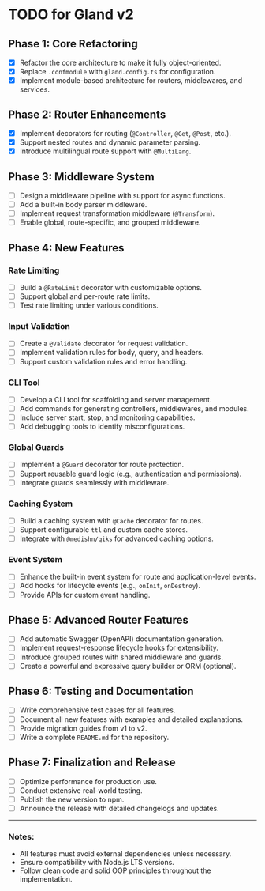 # TODO for Gland v2

## Phase 1: Core Refactoring

- [x] Refactor the core architecture to make it fully object-oriented.
- [x] Replace `.confmodule` with `gland.config.ts` for configuration.
- [x] Implement module-based architecture for routers, middlewares, and services.

## Phase 2: Router Enhancements

- [x] Implement decorators for routing (`@Controller`, `@Get`, `@Post`, etc.).
- [x] Support nested routes and dynamic parameter parsing.
- [x] Introduce multilingual route support with `@MultiLang`.

## Phase 3: Middleware System

- [ ] Design a middleware pipeline with support for async functions.
- [ ] Add a built-in body parser middleware.
- [ ] Implement request transformation middleware (`@Transform`).
- [ ] Enable global, route-specific, and grouped middleware.

## Phase 4: New Features

### Rate Limiting

- [ ] Build a `@RateLimit` decorator with customizable options.
- [ ] Support global and per-route rate limits.
- [ ] Test rate limiting under various conditions.

### Input Validation

- [ ] Create a `@Validate` decorator for request validation.
- [ ] Implement validation rules for body, query, and headers.
- [ ] Support custom validation rules and error handling.

### CLI Tool

- [ ] Develop a CLI tool for scaffolding and server management.
- [ ] Add commands for generating controllers, middlewares, and modules.
- [ ] Include server start, stop, and monitoring capabilities.
- [ ] Add debugging tools to identify misconfigurations.

### Global Guards

- [ ] Implement a `@Guard` decorator for route protection.
- [ ] Support reusable guard logic (e.g., authentication and permissions).
- [ ] Integrate guards seamlessly with middleware.

### Caching System

- [ ] Build a caching system with `@Cache` decorator for routes.
- [ ] Support configurable `ttl` and custom cache stores.
- [ ] Integrate with `@medishn/qiks` for advanced caching options.

### Event System

- [ ] Enhance the built-in event system for route and application-level events.
- [ ] Add hooks for lifecycle events (e.g., `onInit`, `onDestroy`).
- [ ] Provide APIs for custom event handling.

## Phase 5: Advanced Router Features

- [ ] Add automatic Swagger (OpenAPI) documentation generation.
- [ ] Implement request-response lifecycle hooks for extensibility.
- [ ] Introduce grouped routes with shared middleware and guards.
- [ ] Create a powerful and expressive query builder or ORM (optional).

## Phase 6: Testing and Documentation

- [ ] Write comprehensive test cases for all features.
- [ ] Document all new features with examples and detailed explanations.
- [ ] Provide migration guides from v1 to v2.
- [ ] Write a complete `README.md` for the repository.

## Phase 7: Finalization and Release

- [ ] Optimize performance for production use.
- [ ] Conduct extensive real-world testing.
- [ ] Publish the new version to npm.
- [ ] Announce the release with detailed changelogs and updates.

---

### Notes:

- All features must avoid external dependencies unless necessary.
- Ensure compatibility with Node.js LTS versions.
- Follow clean code and solid OOP principles throughout the implementation.

